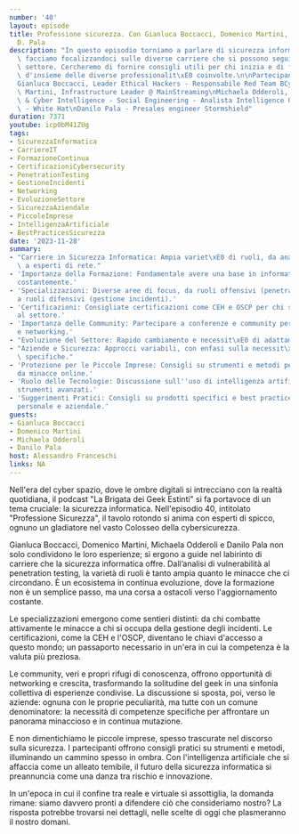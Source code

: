 ```yaml
---
number: '40'
layout: episode
title: Professione sicurezza. Con Gianluca Boccacci, Domenico Martini, Michaela Odderoli,
  D. Pala
description: "In questo episodio torniamo a parlare di sicurezza informatica e lo\
  \ facciamo focalizzandoci sulle diverse carriere che si possono seguire in questo\
  \ settore. Cercheremo di fornire consigli utili per chi inizia e di fare un quadro\
  \ d'insieme delle diverse professionalit\xE0 coinvolte.\n\nPartecipanti confermati:\n\
  Gianluca Boccacci, Leader Ethical Hackers - Responsabile Red Team BCyber SA\nDomenico\
  \ Martini, Infrastructure Leader @ MainStreaming\nMichaela Odderoli, Legal Forensics\
  \ & Cyber Intelligence - Social Engineering - Analista Intelligence OSINT - SocMint\
  \ - White Hat\nDanilo Pala - Presales engineer Stormshield"
duration: 7371
youtube: icp0bM41ZUg
tags:
- SicurezzaInformatica
- CarriereIT
- FormazioneContinua
- CertificazioniCybersecurity
- PenetrationTesting
- GestioneIncidenti
- Networking
- EvoluzioneSettore
- SicurezzaAziendale
- PiccoleImprese
- IntelligenzaArtificiale
- BestPracticesSicurezza
date: '2023-11-28'
summary:
- "Carriere in Sicurezza Informatica: Ampia variet\xE0 di ruoli, da analisti di sicurezza\
  \ a esperti di rete."
- 'Importanza della Formazione: Fondamentale avere una base in informatica e aggiornarsi
  costantemente.'
- 'Specializzazioni: Diverse aree di focus, da ruoli offensivi (penetration testing)
  a ruoli difensivi (gestione incidenti).'
- 'Certificazioni: Consigliate certificazioni come CEH e OSCP per chi si avvicina
  al settore.'
- 'Importanza delle Community: Partecipare a conferenze e community per esperienza
  e networking.'
- "Evoluzione del Settore: Rapido cambiamento e necessit\xE0 di adattamento continuo."
- "Aziende e Sicurezza: Approcci variabili, con enfasi sulla necessit\xE0 di competenze\
  \ specifiche."
- 'Protezione per le Piccole Imprese: Consigli su strumenti e metodi per proteggere
  da minacce online.'
- 'Ruolo delle Tecnologie: Discussione sull''uso di intelligenza artificiale e altri
  strumenti avanzati.'
- 'Suggerimenti Pratici: Consigli su prodotti specifici e best practices per la sicurezza
  personale e aziendale.'
guests:
- Gianluca Boccacci
- Domenico Martini
- Michaela Odderoli
- Danilo Pala
host: Alessandro Franceschi
links: NA
---
```

Nell'era del cyber spazio, dove le ombre digitali si intrecciano con la realtà quotidiana, il podcast "La Brigata dei Geek Estinti" si fa portavoce di un tema cruciale: la sicurezza informatica. Nell'episodio 40, intitolato "Professione Sicurezza", il tavolo rotondo si anima con esperti di spicco, ognuno un gladiatore nel vasto Colosseo della cybersicurezza. 

Gianluca Boccacci, Domenico Martini, Michaela Odderoli e Danilo Pala non solo condividono le loro esperienze; si ergono a guide nel labirinto di carriere che la sicurezza informatica offre. Dall’analisi di vulnerabilità al penetration testing, la varietà di ruoli è tanto ampia quanto le minacce che ci circondano. È un ecosistema in continua evoluzione, dove la formazione non è un semplice passo, ma una corsa a ostacoli verso l'aggiornamento costante.

Le specializzazioni emergono come sentieri distinti: da chi combatte attivamente le minacce a chi si occupa della gestione degli incidenti. Le certificazioni, come la CEH e l'OSCP, diventano le chiavi d'accesso a questo mondo; un passaporto necessario in un'era in cui la competenza è la valuta più preziosa. 

Le community, veri e propri rifugi di conoscenza, offrono opportunità di networking e crescita, trasformando la solitudine del geek in una sinfonia collettiva di esperienze condivise. La discussione si sposta, poi, verso le aziende: ognuna con le proprie peculiarità, ma tutte con un comune denominatore: la necessità di competenze specifiche per affrontare un panorama minaccioso e in continua mutazione.

E non dimentichiamo le piccole imprese, spesso trascurate nel discorso sulla sicurezza. I partecipanti offrono consigli pratici su strumenti e metodi, illuminando un cammino spesso in ombra. Con l'intelligenza artificiale che si affaccia come un alleato temibile, il futuro della sicurezza informatica si preannuncia come una danza tra rischio e innovazione.

In un'epoca in cui il confine tra reale e virtuale si assottiglia, la domanda rimane: siamo davvero pronti a difendere ciò che consideriamo nostro? La risposta potrebbe trovarsi nei dettagli, nelle scelte di oggi che plasmeranno il nostro domani.
